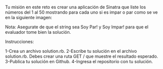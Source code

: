 Tu misión en este reto es crear una aplicación de Sinatra que liste los números del 1 al 50 mostrando para cada uno si es impar o par como se ve en la siguiente imagen:

Nota: Asegurate de que el string sea Soy Par! y Soy Impar! para que el evaluador tome bien la solución.

Instrucciones:

1-Crea un archivo solution.rb.
2-Escribe tu solución en el archivo solution.rb. Debes crear una ruta GET / que muestre el resultado esperado.
3-Publica tu solución en Github.
4-Ingresa el repositorio con tu solución.
